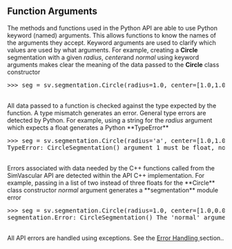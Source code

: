 ## Function Arguments ##

The methods and functions used in the Python API are able to use Python keyword (named) arguments. This allows functions to 
know the names of the arguments they accept. Keyword arguments are used to clarify which values are used by what arguments.
For example, creating a **Circle** segmentation with a given <i>radius</i>, <i>center</i>and <i>normal</i> using keyword arguments makes clear
the meaning of the data passed to the **Circle** class constructor

<pre>
>>> seg = sv.segmentation.Circle(radius=1.0, center=[1.0,1.0,1.0], normal=[1.0,0.0,0.0])
</pre>

<br>
All data passed to a function is checked against the type expected by the function. A type mismatch generates an error.
General type errors are detected by Python. For example, using a string for the <i>radius</i> argument which expects a 
float generates a Python **TypeError**

<pre>
>>> seg = sv.segmentation.Circle(radius='a', center=[1.0,1.0,1.0], normal=[1.0,0.0,0.0])
TypeError: CircleSegmentation() argument 1 must be float, not str
</pre>

<br>
Errors associated with data needed by the C++ functions called from the SimVascular API are detected within the API C++
implementation. For example, passing in a list of two instead of three floats for the **Circle** class constructor 
<i>normal</i> argument generates a **segmentation** module error

<pre>
>>> seg = sv.segmentation.Circle(radius=1.0, center=[1.0,0.0,0.0], normal=[1.0])
segmentation.Error: CircleSegmentation() The 'normal' argument is not a 3D point (three float values).
</pre>

<br>
All API errors are handled using exceptions. See the <a href="#modules_error_handling"> Error Handling </a> section.. 

